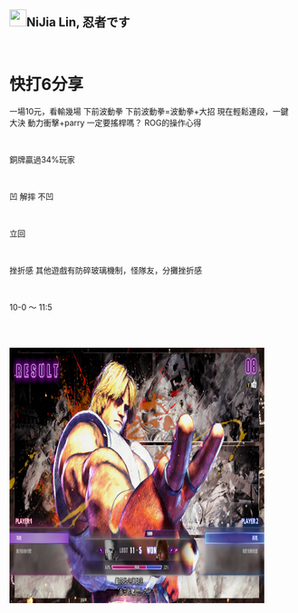<h2><a id="user-content-nijia-lin-忍者です" class="anchor" aria-hidden="true" href="#nijia-lin-忍者です"><span aria-hidden="true" class="octicon octicon-link"></span></a>
<a target="_blank" rel="noopener noreferrer nofollow" href="https://camo.githubusercontent.com/dcf23c4521fb1c3e0618b99e22b3728c8f5894d6122c50c7b3ddc12f98e14604/68747470733a2f2f7370726f66696c652e6c696e652d7363646e2e6e65742f30684b76546f684e704946466c3546675a48775a64714a676c47467a4e615a30314c584852616278684654446c4e493174614269565a61423543536a74484a31594a41434a534e307846486a703142574d5f5a30446f6258346d536d35414946454d584868627551"><img src="https://camo.githubusercontent.com/dcf23c4521fb1c3e0618b99e22b3728c8f5894d6122c50c7b3ddc12f98e14604/68747470733a2f2f7370726f66696c652e6c696e652d7363646e2e6e65742f30684b76546f684e704946466c3546675a48775a64714a676c47467a4e615a30314c584852616278684654446c4e493174614269565a61423543536a74484a31594a41434a534e307846486a703142574d5f5a30446f6258346d536d35414946454d584868627551" width="30" height="30" data-canonical-src="https://sprofile.line-scdn.net/0hKvTohNpIFFl5FgZHwZdqJglGFzNaZ01LXHRabxhFTDlNI1taBiVZaB5CSjtHJ1YJACJSN0xFHjp1BWM_Z0DobX4mSm5AIFEMXHhbuQ" style="max-width: 100%;"></a>NiJia Lin, 忍者です</h2><br><h1><a id="user-content-快打6分享" class="anchor" aria-hidden="true" href="#快打6分享"><span aria-hidden="true" class="octicon octicon-link"></span></a>
<a id="user-content-快打6分享" href="#%E5%BF%AB%E6%89%936%E5%88%86%E4%BA%AB"><span></span></a>快打6分享</h1>
<p>一場10元，看輸幾場
下前波動拳 下前波動拳=波動拳+大招
現在輕鬆連段，一鍵大決
動力衝擊+parry
一定要搖桿嗎？
ROG的操作心得</p>
<br /><p>銅牌贏過34%玩家</p>
<br /><p>凹 解摔 不凹</p>
<br /><p>立回</p>
<br /><p>挫折感 其他遊戲有防碎玻璃機制，怪隊友，分攤挫折感</p>
<br /><p>10-0 ～ 11:5</p>
<br /><p><br><a target="_blank" rel="noopener noreferrer" href="https://github.com/louis70109/ideas-tree/blob/master/images/466911630275117300.png"><img src="https://github.com/louis70109/ideas-tree/raw/master/images/466911630275117300.png" width="450" height="450" style="max-width: 100%;"></a></p>
